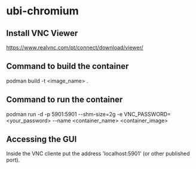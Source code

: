 # ubi-chromium

## Install VNC Viewer
https://www.realvnc.com/pt/connect/download/viewer/

## Command to build the container 
podman build -t <image_name> .
## Command to run the container
podman run -d  -p 5901:5901 --shm-size=2g  -e VNC_PASSWORD=<your_password> --name <container_name> <container_image>
## Accessing the GUI
Inside the VNC cliente put the address 'localhost:5901' (or other published port).

